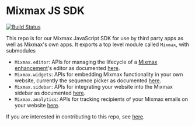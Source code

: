 # Mixmax JS SDK

[![Build Status](https://travis-ci.org/mixmaxhq/mixmax-sdk-js.svg?branch=master)](https://travis-ci.org/mixmaxhq/mixmax-sdk-js)

This repo is for our Mixmax JavaScript SDK for use by third party apps as well as Mixmax's own apps.
It exports a top level module called `Mixmax`, with submodules

* `Mixmax.editor`: APIs for managing the lifecycle of a [Mixmax enhancement]'s editor as documented
[here][Mixmax.editor docs].
* `Mixmax.widgets`: APIs for embedding Mixmax functionality in your own website, currently the
sequence picker as documented [here][sequence picker docs].
* `Mixmax.sidebar`: APIs for integrating your website into the Mixmax sidebar as documented
[here][Mixmax.sidebar docs].
* `Mixmax.analytics`: APIs for tracking recipients of your Mixmax emails on your website
[here][Mixmax.analytics docs].

If you are interested in contributing to this repo, see [here][CONTRIBUTING.md].

[Mixmax enhancement]: https://developer.mixmax.com/docs/overview-enhancement
[Mixmax.editor docs]: https://developer.mixmax.com/docs/overview-enhancement#sdkjs
[sequence picker docs]: https://developer.mixmax.com/docs/sequences-picker
[Mixmax.sidebar docs]: https://developer.mixmax.com/docs/sidebars
[Mixmax.analytics docs]: https://developer.mixmax.com/docs/analytics
[CONTRIBUTING.md]: CONTRIBUTING.md
